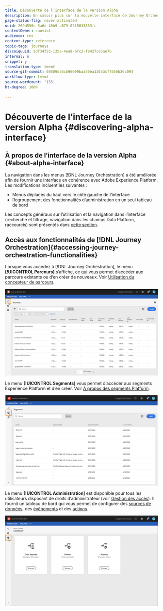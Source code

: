 ```yaml
---
title: Découverte de l’interface de la version Alpha
description: En savoir plus sur la nouvelle interface de Journey Orchestration.
page-status-flag: never-activated
uuid: 269d590c-5a6d-40b9-a879-02f5033863fc
contentOwner: sauviat
audience: rns
content-type: reference
topic-tags: journeys
discoiquuid: 5df34f55-135a-4ea8-afc2-f9427ce5ae7b
internal: n
snippet: y
translation-type: tm+mt
source-git-commit: 69809da5cb96099baa20ea130a3cf7650b26c094
workflow-type: tm+mt
source-wordcount: '155'
ht-degree: 100%

---
```



# Découverte de l’interface de la version Alpha {#discovering-alpha-interface}

## À propos de l’interface de la version Alpha {#about-alpha-interface}

La navigation dans les menus [!DNL Journey Orchestration] a été améliorée afin de fournir une interface en cohérence avec Adobe Experience Platform. Les modifications incluent les suivantes :

* Menus déplacés du haut vers le côté gauche de l’interface
* Regroupement des fonctionnalités d’administration en un seul tableau de bord

Les concepts généraux sur l’utilisation et la navigation dans l’interface (recherche et filtrage, navigation dans les champs Data Platform, raccourcis) sont présentés dans [cette section](../about/user-interface.md).

## Accès aux fonctionnalités de [!DNL Journey Orchestration]{#accessing-journey-orchestration-functionalities}

Lorsque vous accédez à [!DNL Journey Orchestration], le menu **[!UICONTROL Parcours]** s’affiche, ce qui vous permet d’accéder aux parcours existants ou d’en créer de nouveaux. Voir [Utilisation du concepteur de parcours](../building-journeys/using-the-journey-designer.md).

![](../assets/interface-journeys.png)

Le menu **[!UICONTROL Segments]** vous permet d’accéder aux segments Experience Platform et d’en créer. Voir [À propos des segments Platform](../segment/about-segments.md).

![](../assets/interface-segments.png)

Le menu **[!UICONTROL Administration]** est disponible pour tous les utilisateurs disposant de droits d’administrateur (voir [Gestion des accès](../about/access-management.md)). Il fournit un tableau de bord qui vous permet de configurer des [sources de données](../datasource/about-data-sources.md), des [événements](../event/about-events.md) et des [actions](../action/action.md).

![](../assets/interface-admin-dashboard.png)
